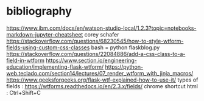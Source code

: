 # bibliography

https://www.ibm.com/docs/en/watson-studio-local/1.2.3?topic=notebooks-markdown-jupyter-cheatsheet
corey schafer 
https://stackoverflow.com/questions/68230545/how-to-style-wtform-fields-using-custom-css-classes
bash = python flaskblog.py
https://stackoverflow.com/questions/22084886/add-a-css-class-to-a-field-in-wtform
https://www.section.io/engineering-education/implementing-flask-wtform/
https://python-web.teclado.com/section14/lectures/07_render_wtform_with_jinja_macros/
https://www.geeksforgeeks.org/flask-wtf-explained-how-to-use-it/
types of fields : https://wtforms.readthedocs.io/en/2.3.x/fields/
chrome shortcut html : Ctrl+Shift+C

